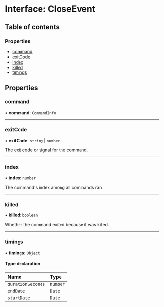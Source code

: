 # Interface: CloseEvent

## Table of contents

### Properties

- [command](CloseEvent.md#command)
- [exitCode](CloseEvent.md#exitcode)
- [index](CloseEvent.md#index)
- [killed](CloseEvent.md#killed)
- [timings](CloseEvent.md#timings)

## Properties

### command

• **command**: `CommandInfo`

---

### exitCode

• **exitCode**: `string` \| `number`

The exit code or signal for the command.

---

### index

• **index**: `number`

The command's index among all commands ran.

---

### killed

• **killed**: `boolean`

Whether the command exited because it was killed.

---

### timings

• **timings**: `Object`

#### Type declaration

| Name              | Type     |
| :---------------- | :------- |
| `durationSeconds` | `number` |
| `endDate`         | `Date`   |
| `startDate`       | `Date`   |
